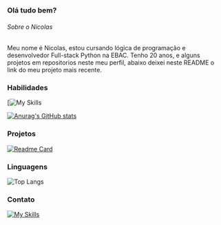 ### Olá tudo bem?

###### Sobre o Nicolas
Meu nome é Nicolas, estou cursando lógica de programação e desenvolvedor Full-stack Python na EBAC. Tenho 20 anos, e alguns projetos em repositorios neste meu perfil, abaixo deixei neste README o link do meu projeto mais recente.

### Habilidades

[![My Skills](https://skillicons.dev/icons?i=html,css)

[![Anurag's GitHub stats](https://github-readme-stats.vercel.app/api?username=nicolasoliveiramor&show_icons=true&theme=merko)](https://github.com/anuraghazra/github-readme-stats)

### Projetos 

[![Readme Card](https://github-readme-stats.vercel.app/api/pin/?username=nicolasoliveiramor&repo=site_ww2&show_icons=true&theme=merko)](https://github.com/anuraghazra/github-readme-stats)

### Linguagens

![Top Langs](https://github-readme-stats.vercel.app/api/top-langs/?username=nicolasoliveiramor&compact_progress=true&theme=merko)

### Contato

[![My Skills](https://skillicons.dev/icons?i=gmail)](title=nicolasoliveiramor05@gmail.com)
